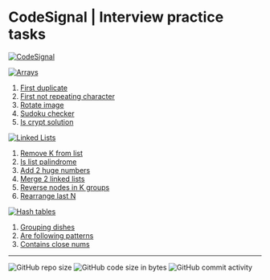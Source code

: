 # CodeSignal | Interview practice tasks

[![CodeSignal](https://img.shields.io/badge/Interview%20Practice-%40Code%20Signal-darkblue)](https://app.codesignal.com/interview-practice)

[![Arrays](https://img.shields.io/badge/Arrays-259)](./docs/arrays.md)

1. [First duplicate](./docs/arrays.md#firstDuplicate)
2. [First not repeating character](./docs/arrays.md#firstNotRepeatingCharacter)
3. [Rotate image](./docs/arrays.md#rotateImage)
4. [Sudoku checker](./docs/arrays.md#sudoku2)
5. [Is crypt solution](./docs/arrays.md#isCryptSolution)

[![Linked Lists](https://img.shields.io/badge/Linked%20Lists-259)](./docs/linked_lists.md)

1. [Remove K from list](./docs/linked_lists.md#removeKFromList)
2. [Is list palindrome](./docs/linked_lists.md#islistpalindrome)
3. [Add 2 huge numbers](./docs/linked_lists.md#addTwoHugeNumbers)
4. [Merge 2 linked lists](./docs/linked_lists.md#mergeTwoLinkedLists)
5. [Reverse nodes in K groups](./docs/linked_lists.md#reverseNodesInKGroups)
6. [Rearrange last N](./docs/linked_lists.md#rearrangeLastN)

[![Hash tables](https://img.shields.io/badge/Hash%20tables-259)](./docs/hash_tables.md)

1. [Grouping dishes](./docs/hash_tables.md#groupingDishes)
2. [Are following patterns](./docs/hash_tables.md#areFollowingPatterns)
3. [Contains close nums](./docs/hash_tables.md#containsCloseNums)

---

![GitHub repo size](https://img.shields.io/github/repo-size/valerii-frontend/my_code_signal_tasks?style=for-the-badge)
![GitHub code size in bytes](https://img.shields.io/github/languages/code-size/valerii-frontend/my_code_signal_tasks?style=for-the-badge) ![GitHub commit activity](https://img.shields.io/github/commit-activity/m/valerii-frontend/my_code_signal_tasks?color=%23B34EE9&style=for-the-badge)
